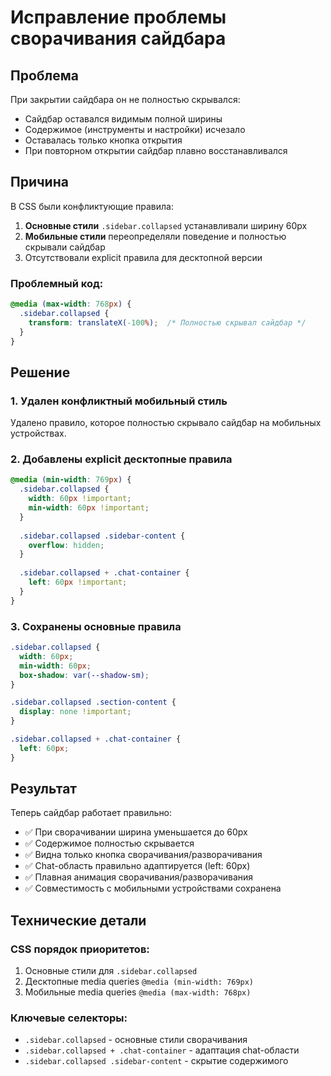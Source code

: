 # Исправление проблемы сворачивания сайдбара

## Проблема
При закрытии сайдбара он не полностью скрывался:
- Сайдбар оставался видимым полной ширины
- Содержимое (инструменты и настройки) исчезало
- Оставалась только кнопка открытия
- При повторном открытии сайдбар плавно восстанавливался

## Причина
В CSS были конфликтующие правила:
1. **Основные стили** `.sidebar.collapsed` устанавливали ширину 60px
2. **Мобильные стили** переопределяли поведение и полностью скрывали сайдбар
3. Отсутствовали explicit правила для десктопной версии

### Проблемный код:
```css
@media (max-width: 768px) {
  .sidebar.collapsed {
    transform: translateX(-100%);  /* Полностью скрывал сайдбар */
  }
}
```

## Решение

### 1. Удален конфликтный мобильный стиль
Удалено правило, которое полностью скрывало сайдбар на мобильных устройствах.

### 2. Добавлены explicit десктопные правила
```css
@media (min-width: 769px) {
  .sidebar.collapsed {
    width: 60px !important;
    min-width: 60px !important;
  }
  
  .sidebar.collapsed .sidebar-content {
    overflow: hidden;
  }
  
  .sidebar.collapsed + .chat-container {
    left: 60px !important;
  }
}
```

### 3. Сохранены основные правила
```css
.sidebar.collapsed {
  width: 60px;
  min-width: 60px;
  box-shadow: var(--shadow-sm);
}

.sidebar.collapsed .section-content {
  display: none !important;
}

.sidebar.collapsed + .chat-container {
  left: 60px;
}
```

## Результат

Теперь сайдбар работает правильно:
- ✅ При сворачивании ширина уменьшается до 60px
- ✅ Содержимое полностью скрывается
- ✅ Видна только кнопка сворачивания/разворачивания
- ✅ Chat-область правильно адаптируется (left: 60px)
- ✅ Плавная анимация сворачивания/разворачивания
- ✅ Совместимость с мобильными устройствами сохранена

## Технические детали

### CSS порядок приоритетов:
1. Основные стили для `.sidebar.collapsed`
2. Десктопные media queries `@media (min-width: 769px)`
3. Мобильные media queries `@media (max-width: 768px)`

### Ключевые селекторы:
- `.sidebar.collapsed` - основные стили сворачивания
- `.sidebar.collapsed + .chat-container` - адаптация chat-области
- `.sidebar.collapsed .sidebar-content` - скрытие содержимого 